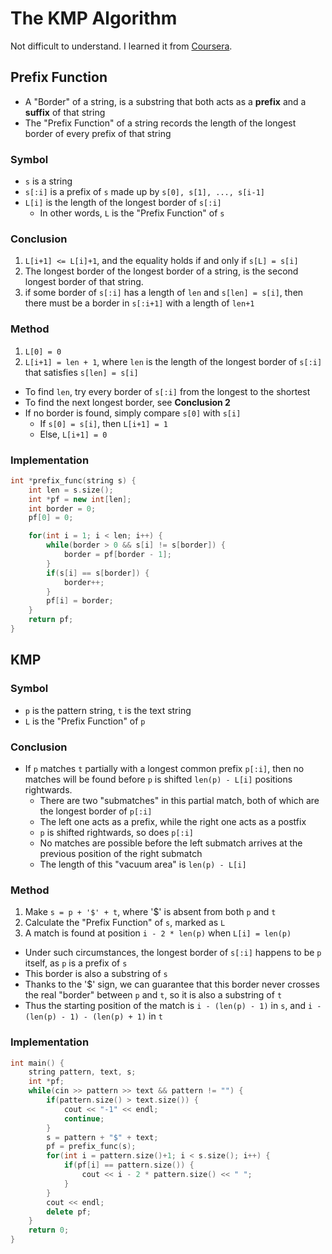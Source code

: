 # The KMP Algorithm

Not difficult to understand. I learned it from [Coursera](https://www.coursera.org/learn/algorithms-on-strings/home/week/3).

## Prefix Function

- A "Border" of a string, is a substring that both acts as a **prefix** and a **suffix** of that string
- The "Prefix Function" of a string records the length of the longest border of every prefix of that string

### Symbol

- `s` is a string
- `s[:i]` is a prefix of `s` made up by `s[0], s[1], ..., s[i-1]`
- `L[i]` is the length of the longest border of `s[:i]`
  - In other words, `L` is the "Prefix Function" of `s`

### Conclusion
1. `L[i+1] <= L[i]+1`, and the equality holds if and only if `s[L] = s[i]`
2. The longest border of the longest border of a string, is the second longest border of that string.
3. if some border of `s[:i]` has a length of `len` and `s[len] = s[i]`, then there must be a border in `s[:i+1]` with a length of `len+1`

### Method
1. `L[0] = 0`
2. `L[i+1] = len + 1`, where `len` is the length of the longest border of `s[:i]` that satisfies `s[len] = s[i]`
  - To find `len`, try every border of `s[:i]` from the longest to the shortest
  - To find the next longest border, see **Conclusion 2**
  - If no border is found, simply compare `s[0]` with `s[i]`
    - If `s[0] = s[i]`, then `L[i+1] = 1`
    - Else, `L[i+1] = 0`

### Implementation

```cpp
int *prefix_func(string s) {
	int len = s.size();
	int *pf = new int[len];
	int border = 0;
	pf[0] = 0;

	for(int i = 1; i < len; i++) {
		while(border > 0 && s[i] != s[border]) {
			border = pf[border - 1];
		}
		if(s[i] == s[border]) {
			border++;
		}
		pf[i] = border;
	}
	return pf;
}
```

## KMP

### Symbol

- `p` is the pattern string, `t` is the text string
- `L` is the "Prefix Function" of `p`

### Conclusion

- If `p` matches `t` partially with a longest common prefix `p[:i]`, then no matches will be found before `p` is shifted `len(p) - L[i]` positions rightwards.
  - There are two "submatches" in this partial match, both of which are the longest border of `p[:i]`
  - The left one acts as a prefix, while the right one acts as a postfix
  - `p` is shifted rightwards, so does `p[:i]`
  - No matches are possible before the left submatch arrives at the previous position of the right submatch
  - The length of this "vacuum area" is `len(p) - L[i]`

### Method

1. Make `s = p + '$' + t`, where '$' is absent from both `p` and `t`
2. Calculate the "Prefix Function" of `s`, marked as `L`
3. A match is found at position `i - 2 * len(p)` when `L[i] = len(p)`
  - Under such circumstances, the longest border of `s[:i]` happens to be `p` itself, as `p` is a prefix of `s`
  - This border is also a substring of `s`
  - Thanks to the '$' sign, we can guarantee that this border never crosses the real "border" between `p` and `t`, so it is also a substring of `t`
  - Thus the starting position of the match is `i - (len(p) - 1)` in `s`, and `i - (len(p) - 1) - (len(p) + 1)` in `t`

### Implementation

```cpp
int main() {
	string pattern, text, s;
	int *pf;
	while(cin >> pattern >> text && pattern != "") {
		if(pattern.size() > text.size()) {
			cout << "-1" << endl;
			continue;
		}
		s = pattern + "$" + text;
		pf = prefix_func(s);
		for(int i = pattern.size()+1; i < s.size(); i++) {
			if(pf[i] == pattern.size()) {
				cout << i - 2 * pattern.size() << " ";
			}
		}
		cout << endl;
		delete pf;
	}
	return 0;
}
```